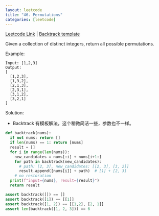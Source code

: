 ```yaml
---
layout: leetcode
title: "46. Permutations"
categories: [leetcode]
---
```


[Leetcode Link](https://leetcode.com/problems/permutations/)
| [Backtrack template](/template/backtrack)

Given a collection of distinct integers, return all possible permutations.

Example:

```
Input: [1,2,3]
Output:
[
  [1,2,3],
  [1,3,2],
  [2,1,3],
  [2,3,1],
  [3,1,2],
  [3,2,1]
]
```

Solution: 

* Backtrack 有模板解法，这个稍微简洁一些，参数也不一样。

```python
def backtrack(nums):
  if not nums: return []
  if len(nums) == 1: return [nums]
  result = []
  for i in range(len(nums)):
    new_candidates = nums[:i] + nums[i+1:]
    for path in backtrack(new_candidates):
      # path: [2, 3], new_candidates: [[2, 3], [3, 2]]
      result.append([nums[i]] + path)  # [1] + [2, 3]
    # no restoration
  print(f"input={nums}, result={result}")
  return result

assert backtrack([]) == [] 
assert backtrack([1]) == [[1]] 
assert backtrack([1, 2]) == [[1,2], [2, 1]]
assert len(backtrack([1, 2, 3])) == 6
```
